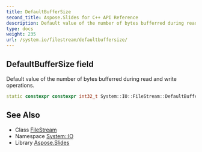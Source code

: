 ```yaml
---
title: DefaultBufferSize
second_title: Aspose.Slides for C++ API Reference
description: Default value of the number of bytes bufferred during read and write operations.
type: docs
weight: 235
url: /system.io/filestream/defaultbuffersize/
---
```

## DefaultBufferSize field


Default value of the number of bytes bufferred during read and write operations.

```cpp
static constexpr constexpr int32_t System::IO::FileStream::DefaultBufferSize
```

## See Also

* Class [FileStream](../)
* Namespace [System::IO](../../)
* Library [Aspose.Slides](../../../)